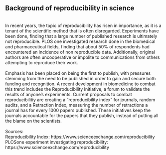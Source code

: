 <h2>Background of reproducibility in science</h2>
<br>
In recent years, the topic of reproducibility has risen in importance, as it is a tenant of the scientific method that is often disregarded.  Experiments have been done, finding that a large number of published research is ultimately not reproducible.  PLOS one investigated research done in the biomedical and pharmaceutical fields, finding that about 50% of respondents had encountered an incidence of non reproducible data.  Additionally, original authors are often uncooperative or impolite to communications from others attempting to reproduce their work.
<br><br>
Emphasis has been placed on being the first to publish, with pressures stemming from the need to be published in order to gain and secure both funding and recognition.  A recent development in biomedicine to combat this trend includes the Reproducibility Initiative, a forum to validate the results of anyone’s experiments.  Current proposals to combat reproducibilitiy are creating a “reproducibility index” for journals, random audits, and a Retraction Index, measuring the number of retractions a journal has for every 1000 papers published.  These initiatives keep the journals accountable for the papers that they publish, instead of putting all the blame on the scientists.  
<br><br>
Sources:
<br>Reproducibility Index: https://www.scienceexchange.com/reproducibility
<br>PLOSone experiment investigating reproducibility: https://www.scienceexchange.com/reproducibility
